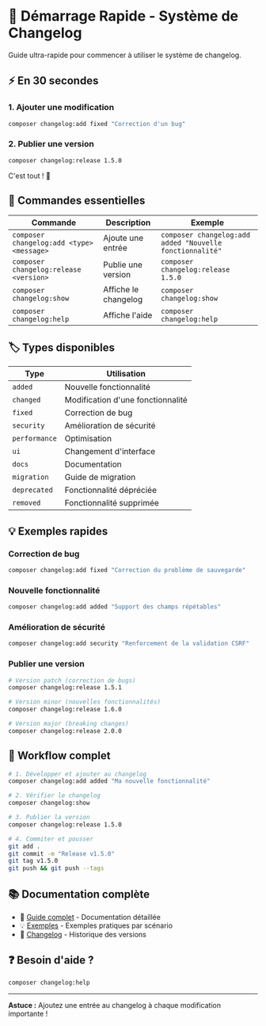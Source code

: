 # 🚀 Démarrage Rapide - Système de Changelog

Guide ultra-rapide pour commencer à utiliser le système de changelog.

## ⚡ En 30 secondes

### 1. Ajouter une modification

```bash
composer changelog:add fixed "Correction d'un bug"
```

### 2. Publier une version

```bash
composer changelog:release 1.5.0
```

C'est tout ! 🎉

## 📝 Commandes essentielles

| Commande | Description | Exemple |
|----------|-------------|---------|
| `composer changelog:add <type> <message>` | Ajoute une entrée | `composer changelog:add added "Nouvelle fonctionnalité"` |
| `composer changelog:release <version>` | Publie une version | `composer changelog:release 1.5.0` |
| `composer changelog:show` | Affiche le changelog | `composer changelog:show` |
| `composer changelog:help` | Affiche l'aide | `composer changelog:help` |

## 🏷️ Types disponibles

| Type | Utilisation |
|------|-------------|
| `added` | Nouvelle fonctionnalité |
| `changed` | Modification d'une fonctionnalité |
| `fixed` | Correction de bug |
| `security` | Amélioration de sécurité |
| `performance` | Optimisation |
| `ui` | Changement d'interface |
| `docs` | Documentation |
| `migration` | Guide de migration |
| `deprecated` | Fonctionnalité dépréciée |
| `removed` | Fonctionnalité supprimée |

## 💡 Exemples rapides

### Correction de bug

```bash
composer changelog:add fixed "Correction du problème de sauvegarde"
```

### Nouvelle fonctionnalité

```bash
composer changelog:add added "Support des champs répétables"
```

### Amélioration de sécurité

```bash
composer changelog:add security "Renforcement de la validation CSRF"
```

### Publier une version

```bash
# Version patch (correction de bugs)
composer changelog:release 1.5.1

# Version minor (nouvelles fonctionnalités)
composer changelog:release 1.6.0

# Version major (breaking changes)
composer changelog:release 2.0.0
```

## 🔄 Workflow complet

```bash
# 1. Développer et ajouter au changelog
composer changelog:add added "Ma nouvelle fonctionnalité"

# 2. Vérifier le changelog
composer changelog:show

# 3. Publier la version
composer changelog:release 1.5.0

# 4. Commiter et pousser
git add .
git commit -m "Release v1.5.0"
git tag v1.5.0
git push && git push --tags
```

## 📚 Documentation complète

- 📖 [Guide complet](docs/CHANGELOG_GUIDE.md) - Documentation détaillée
- 💡 [Exemples](CHANGELOG_EXAMPLES.md) - Exemples pratiques par scénario
- 📝 [Changelog](CHANGELOG.md) - Historique des versions

## ❓ Besoin d'aide ?

```bash
composer changelog:help
```

---

**Astuce :** Ajoutez une entrée au changelog à chaque modification importante !
